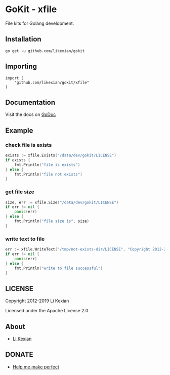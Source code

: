 # GoKit - xfile

File kits for Golang development.

## Installation

    go get -u github.com/likexian/gokit

## Importing

    import (
        "github.com/likexian/gokit/xfile"
    )

## Documentation

Visit the docs on [GoDoc](https://godoc.org/github.com/likexian/gokit/xfile)

## Example

### check file is exists

```go
exists := xfile.Exists("/data/dev/gokit/LICENSE")
if exists {
    fmt.Println("file is exists")
} else {
    fmt.Println("file not exists")
}
```

### get file size

```go
size, err := xfile.Size("/data/dev/gokit/LICENSE")
if err != nil {
    panic(err)
} else {
    fmt.Println("file size is", size)
}
```

### write text to file

```go
err := xfile.WriteText("/tmp/not-exists-dir/LICENSE", "Copyright 2012-2019 Li Kexian\n")
if err != nil {
    panic(err)
} else {
    fmt.Println("write to file successful")
}
```

## LICENSE

Copyright 2012-2019 Li Kexian

Licensed under the Apache License 2.0

## About

- [Li Kexian](https://www.likexian.com/)

## DONATE

- [Help me make perfect](https://www.likexian.com/donate/)
